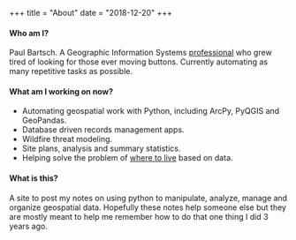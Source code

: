 +++
title = "About"
date = "2018-12-20"
+++

#### Who am I?
Paul Bartsch.  A Geographic Information Systems [professional](https://www.gisci.org/Recertification/GISPRegistry.aspx) who grew tired of looking for those ever moving buttons.  Currently automating as many repetitive tasks as possible.

#### What am I working on now?
- Automating geospatial work with Python, including ArcPy, PyQGIS and GeoPandas.
- Database driven records management apps.
- Wildfire threat modeling.
- Site plans, analysis and summary statistics.
- Helping solve the problem of [where to live](http://www.livewhere.info/) based on data.


#### What is this?
A site to post my notes on using python to manipulate, analyze, manage and organize geospatial data.  Hopefully these notes help someone else but they are mostly meant to help me remember how to do that one thing I did 3 years ago.  
